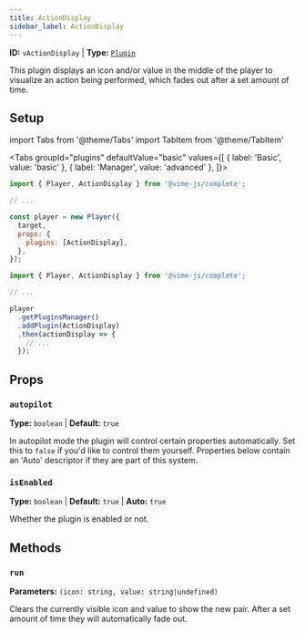 ```yaml
---
title: ActionDisplay
sidebar_label: ActionDisplay
---
```


**ID:** `vActionDisplay` | **Type:** [`Plugin`](../../complete/api/plugin.md)

This plugin displays an icon and/or value in the middle of the player to visualize an
action being performed, which fades out after a set amount of time.

## Setup

import Tabs from '@theme/Tabs'
import TabItem from '@theme/TabItem'

<Tabs
groupId="plugins"
defaultValue="basic"
values={[
{ label: 'Basic', value: 'basic' },
{ label: 'Manager', value: 'advanced' },
]}>

<TabItem value="basic">

```js
import { Player, ActionDisplay } from '@vime-js/complete';

// ...

const player = new Player({
  target,
  props: {
    plugins: [ActionDisplay],
  },
});
```

</TabItem>

<TabItem value="advanced">

```js
import { Player, ActionDisplay } from '@vime-js/complete';

// ...

player
  .getPluginsManager()
  .addPlugin(ActionDisplay)
  .then(actionDisplay => {
    // ...
  });
```

</TabItem>

</Tabs>

## Props

### `autopilot`

**Type:** `boolean` | **Default:** `true`

In autopilot mode the plugin will control certain properties automatically. Set this to `false` if you'd like to
control them yourself. Properties below contain an 'Auto' descriptor if they are part of this system.

### `isEnabled`

**Type:** `boolean` | **Default:** `true` | **Auto:** `true`

Whether the plugin is enabled or not.

## Methods

### `run`

**Parameters:** `(icon: string, value: string|undefined)`

Clears the currently visible icon and value to show the new pair. After a set amount of time
they will automatically fade out.
